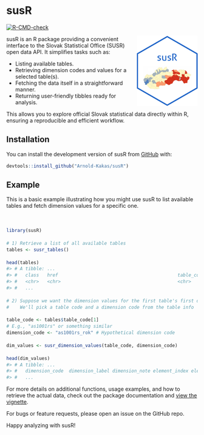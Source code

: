 
<!-- README.md is generated from README.Rmd. Please edit that file -->

# susR

<!-- badges: start -->

[![R-CMD-check](https://github.com/Arnold-Kakas/susR/actions/workflows/R-CMD-check.yaml/badge.svg)](https://github.com/Arnold-Kakas/susR/actions/workflows/R-CMD-check.yaml)
<!-- badges: end -->
<img src="man/figures/susR_hex.png" align="right" width="160"/>

susR is an R package providing a convenient interface to the Slovak
Statistical Office (SUSR) open data API. It simplifies tasks such as:

- Listing available tables.
- Retrieving dimension codes and values for a selected table(s).
- Fetching the data itself in a straightforward manner.
- Returning user-friendly tibbles ready for analysis.

This allows you to explore official Slovak statistical data directly
within R, ensuring a reproducible and efficient workflow.

## Installation

You can install the development version of susR from
[GitHub](https://github.com/) with:

``` r
devtools::install_github("Arnold-Kakas/susR")
```

## Example

This is a basic example illustrating how you might use susR to list
available tables and fetch dimension values for a specific one.

``` r


library(susR)

# 1) Retrieve a list of all available tables
tables <- susr_tables()

head(tables)
#> # A tibble: ... 
#> #   class   href                                            table_code ...
#> #   <chr>   <chr>                                           <chr>      ...
#> #   ...

# 2) Suppose we want the dimension values for the first table's first dimension:
#    We'll pick a table code and a dimension code from the table info

table_code <- tables$table_code[1]
# E.g., "as1001rs" or something similar
dimension_code <- "as1001rs_rok" # Hypothetical dimension code

dim_values <- susr_dimension_values(table_code, dimension_code)

head(dim_values)
#> # A tibble: ...
#> #   dimension_code  dimension_label dimension_note element_index element_value element_label
#> #   ...
```

For more details on additional functions, usage examples, and how to
retrieve the actual data, check out the package documentation and [view
the vignette](./doc/getting_started.html).

For bugs or feature requests, please open an issue on the GitHub repo.

Happy analyzing with susR!
